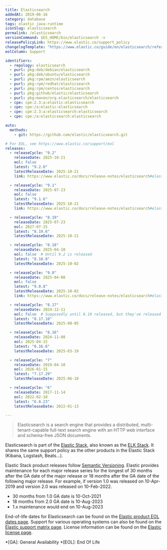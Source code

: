 ```yaml
---
title: Elasticsearch
addedAt: 2019-06-16
category: database
tags: elastic java-runtime
iconSlug: elasticsearch
permalink: /elasticsearch
versionCommand: $ES_HOME/bin/elasticsearch -v
releasePolicyLink: https://www.elastic.co/support_policy
changelogTemplate: "https://www.elastic.co/guide/en/elasticsearch/reference/{{'__LATEST__'|split:'.'|pop|join:'.'}}/release-notes-__LATEST__.html"
eolColumn: Support

identifiers:
  - repology: elasticsearch
  - purl: pkg:deb/debian/elasticsearch
  - purl: pkg:deb/ubuntu/elasticsearch
  - purl: pkg:rpm/amzn/elasticsearch
  - purl: pkg:rpm/redhat/elasticsearch
  - purl: pkg:rpm/centos/elasticsearch
  - purl: pkg:github/elastic/elasticsearch
  - purl: pkg:maven/org.elasticsearch/elasticsearch
  - cpe: cpe:2.3:a:elastic:elasticsearch
  - cpe: cpe:/a:elastic:elasticsearch
  - cpe: cpe:2.3:a:elasticsearch:elasticsearch
  - cpe: cpe:/a:elasticsearch:elasticsearch

auto:
  methods:
    - git: https://github.com/elastic/elasticsearch.git

# For EOL, see https://www.elastic.co/support/eol
releases:
  - releaseCycle: "9.2"
    releaseDate: 2025-10-21
    eol: false
    latest: "9.2.0"
    latestReleaseDate: 2025-10-21
    link: https://www.elastic.co/docs/release-notes/elasticsearch#elasticsearch-__LATEST__-release-notes

  - releaseCycle: "9.1"
    releaseDate: 2025-07-23
    eol: false
    latest: "9.1.6"
    latestReleaseDate: 2025-10-21
    link: https://www.elastic.co/docs/release-notes/elasticsearch#elasticsearch-__LATEST__-release-notes

  - releaseCycle: "8.19"
    releaseDate: 2025-07-23
    eol: 2027-07-15
    latest: "8.19.6"
    latestReleaseDate: 2025-10-21

  - releaseCycle: "8.18"
    releaseDate: 2025-04-10
    eol: false  # Until 9.2 is released
    latest: "8.18.8"
    latestReleaseDate: 2025-10-02

  - releaseCycle: "9.0"
    releaseDate: 2025-04-08
    eol: false
    latest: "9.0.8"
    latestReleaseDate: 2025-10-02
    link: https://www.elastic.co/docs/release-notes/elasticsearch#elasticsearch-__LATEST__-release-notes

  - releaseCycle: "8.17"
    releaseDate: 2024-12-11
    eol: false  # Supposedly until 8.19 released, but they've released twice since
    latest: "8.17.10"
    latestReleaseDate: 2025-08-05

  - releaseCycle: "8.16"
    releaseDate: 2024-11-08
    eol: 2025-04-15
    latest: "8.16.6"
    latestReleaseDate: 2025-03-19

  - releaseCycle: "7"
    releaseDate: 2019-04-10
    eol: 2026-01-15
    latest: "7.17.29"
    latestReleaseDate: 2025-06-18

  - releaseCycle: "6"
    releaseDate: 2017-11-14
    eol: 2022-02-10
    latest: "6.8.23"
    latestReleaseDate: 2022-01-13

---
```


> Elasticsearch is a search engine that provides a distributed, multi-tenant-capable full-text search
> engine with an HTTP web interface and schema-free JSON documents.

Elasticsearch is part of the [Elastic Stack](https://www.elastic.co/elastic-stack/), also known as the
[ELK Stack](https://www.elastic.co/what-is/elk-stack). It shares the same support policy as the
other products in the Elastic Stack (Kibana, Logstash, Beats...).

Elastic Stack product releases follow [Semantic Versioning](https://semver.org/).
Elastic provides maintenance for each major release series for the longest of 30 months after the GA date of the major release
or 18 months after the GA date of the following major release.
For example, if version 1.0 was released on 10-Apr-2019 and version 2.0 was released on 10-Feb-2022.

- 30 months from 1.0 GA date is 10-Oct-2021
- 18 months from 2.0 GA date is 10-Aug-2023
- 1.x maintenance would end on 10-Aug-2023

End-of-life dates for Elasticsearch can be found on the [Elastic product EOL dates page](https://www.elastic.co/support/eol).
Support for various operating systems can also be found on the [Elastic support matrix page](https://www.elastic.co/support/matrix).
License information can be found on the [Elastic license page](https://www.elastic.co/pricing/faq/licensing).

*[GA]: General Availability
*[EOL]: End Of Life
